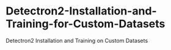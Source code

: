 # Detectron2-Installation-and-Training-for-Custom-Datasets
Detectron2 Installation and Training on Custom Datasets
